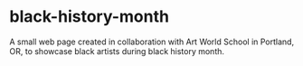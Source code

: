 # black-history-month

A small web page created in collaboration with Art World School in Portland, OR, to showcase black artists during black history month.

